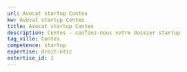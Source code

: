 ```yaml
---
url: Avocat startup Contes
kw: Avocat startup Contes
title: Avocat startup Contes
description: Contes - confiez-nous votre dossier startup
tag_ville: Contes
competence: startup
expertise: droit-ntic
extertise_id: 1
---
```

